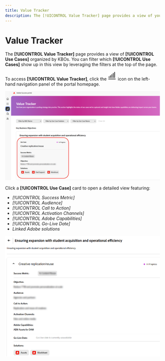 ```yaml
---
title: Value Tracker
description: The [!UICONTROL Value Tracker] page provides a view of your [!UICONTROL Use Cases] organized by KBOs.
---
```


# Value Tracker

The **[!UICONTROL Value Tracker]** page provides a view of **[!UICONTROL Use Cases]** organized by KBOs. You can filter which **[!UICONTROL Use Cases]** show up in this view by leveraging the filters at the top of the page.

To access **[!UICONTROL Value Tracker]**, click the ![value-tracker-icon](/help/adobe-success-portal/assets/value-tracker-icon.png) icon on the left-hand navigation panel of the portal homepage. 

![value-tracker-landing-page](/help/adobe-success-portal/assets/value-tracker-landing-page.png)

Click a **[!UICONTROL Use Case]** card to open a detailed view featuring:

* *[!UICONTROL Success Metric]*
* *[!UICONTROL Audience]*
* *[!UICONTROL Call to Action]*
* *[!UICONTROL Activation Channels]*
* *[!UICONTROL Adobe Capabilities]*
* *[!UICONTROL Go-Live Date]*
* *Linked Adobe solutions*

![value-tracker-use-case-example](/help/adobe-success-portal/assets/value-tracker-use-case-example.png)
